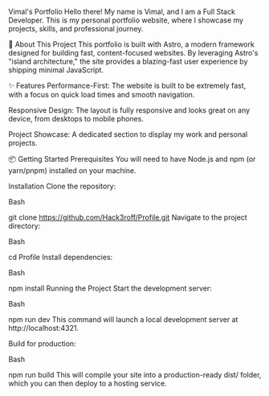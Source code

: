 Vimal's Portfolio
Hello there! My name is Vimal, and I am a Full Stack Developer. This is my personal portfolio website, where I showcase my projects, skills, and professional journey.

🚀 About This Project
This portfolio is built with Astro, a modern framework designed for building fast, content-focused websites. By leveraging Astro's "island architecture," the site provides a blazing-fast user experience by shipping minimal JavaScript.

✨ Features
Performance-First: The website is built to be extremely fast, with a focus on quick load times and smooth navigation.

Responsive Design: The layout is fully responsive and looks great on any device, from desktops to mobile phones.

Project Showcase: A dedicated section to display my work and personal projects.

📦 Getting Started
Prerequisites
You will need to have Node.js and npm (or yarn/pnpm) installed on your machine.

Installation
Clone the repository:

Bash

git clone https://github.com/Hack3roff/Profile.git
Navigate to the project directory:

Bash

cd Profile
Install dependencies:

Bash

npm install
Running the Project
Start the development server:

Bash

npm run dev
This command will launch a local development server at http://localhost:4321.

Build for production:

Bash

npm run build
This will compile your site into a production-ready dist/ folder, which you can then deploy to a hosting service.